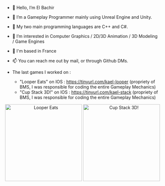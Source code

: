 - 👋 Hello, I’m El Bachir
- 🌱 I’m a Gameplay Programmer mainly using Unreal Engine and Unity.
- 🎏 My two main programming languages are C++ and C#.
- 👀 I’m interested in Computer Graphics / 2D/3D Animation / 3D Modeling / Game Engines
- :round_pushpin:  I'm based in France
- 📫 You can reach me out by mail, or through Github DMs.

- The last games I worked on :
  *  "Looper Eats" on IOS : https://tinyurl.com/kael-looper (propriety of BMS, I was responsible for coding the entire Gameplay Mechanics)
  *  "Cup Stack 3D!" on IOS : https://tinyurl.com/kael-stack  (propriety of BMS, I was responsible for coding the entire Gameplay Mechanics)

<div align="center">
  <img src="https://github.com/kaelyavel/kaelyavel/assets/57868366/a9cbb7e5-2ce3-4f4a-b28a-5e65c59b7e9c" alt="Looper Eats" width="250" />
  <img src="https://github.com/kaelyavel/kaelyavel/assets/57868366/fe926da5-b2f6-4321-b5cc-ce9302f540dd" alt="Cup Stack 3D!" width="250" />
 
 </div>


<!---
kaelyavel/kaelyavel is a ✨ special ✨ repository because its `README.md` (this file) appears on your GitHub profile.
You can click the Preview link to take a look at your changes.
--->

